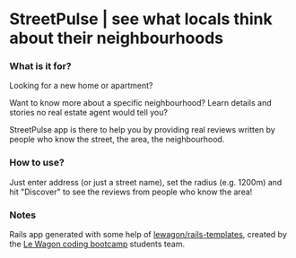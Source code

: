# StreetPulse | see what locals think about their neighbourhoods
### What is it for?
Looking for a new home or apartment?

Want to know more about a specific neighbourhood? Learn details and stories no real estate agent would tell you?

StreetPulse app is there to help you by providing real reviews written by people who know the street, the area, the neighbourhood.
### How to use?
Just enter address (or just a street name), set the radius (e.g. 1200m) and hit "Discover" to see the reviews from people who know the area!

### Notes
Rails app generated with some help of [lewagon/rails-templates](https://github.com/lewagon/rails-templates), created by the [Le Wagon coding bootcamp](https://www.lewagon.com) students team.
